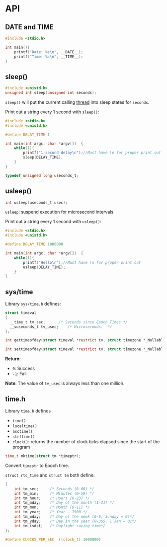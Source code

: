 # API

## __DATE__ and __TIME__

```c
#include <stdio.h> 

int main(){ 
	printf("Date: %s\n", __DATE__);
	printf("Time: %s\n", __TIME__);
}
```

## sleep()

```c
#include <unistd.h> 
unsigned int sleep(unsigned int seconds);
``` 
``sleep()`` will put the current calling [thread](../Thread) into sleep states for ``seconds``.

Print out a string every 1 second with ``sleep()``:

```c
#include <stdio.h>
#include <unistd.h>

#define DELAY_TIME 1

int main(int argc, char *argv[])  {
	while(1){
        printf("1 second delay\n");//Must have \n for proper print out
        sleep(DELAY_TIME);
    }
}
```

```c
typedef unsigned long useconds_t;
```
## usleep()
```c
int usleep(useconds_t usec);
```

``usleep``: suspend execution for microsecond intervals

Print out a string every 1 second with ``usleep()``:

```c
#include <stdio.h>
#include <unistd.h>

#define DELAY_TIME 1000000

int main(int argc, char *argv[])  {
	while(1){
        printf("Hello\n");//Must have \n for proper print out
        usleep(DELAY_TIME);
    }
}
```
## sys/time

Library ``sys/time.h`` defines:

```c
struct timeval
{
  __time_t tv_sec;		/* Seconds since Epoch Times */
  __suseconds_t tv_usec;	/* Microseconds.  */
};
```
```c
int gettimeofday(struct timeval *restrict tv, struct timezone *_Nullable restrict tz);
```

```c
int settimeofday(struct timeval *restrict tv, struct timezone *_Nullable restrict tz);
```
**Return**:
* ``0``: Success
* ``-1``: Fail

**Note**: The value of ``tv_usec`` is always less than one million.
## time.h
Library ``time.h`` defines

* ``time()``
* ``localtime()``
* ``asctime()``
* ``strftime()``
* ``clock()``: returns the number of clock ticks elapsed since the start of the program

```c
time_t mktime(struct tm *timeptr);
```
Convert ``timeptr`` to Epoch time.

``struct rtc_time`` and ``struct tm`` both define:

```c
{ 
    int tm_sec;     /* Seconds (0-60) */
    int tm_min;     /* Minutes (0-59) */
    int tm_hour;    /* Hours (0-23) */
    int tm_mday;    /* Day of the month (1-31) */
    int tm_mon;     /* Month (0-11) */
    int tm_year;    /* Year - 1900 */
    int tm_wday;    /* Day of the week (0-6, Sunday = 0)*/
    int tm_yday;    /* Day in the year (0-365, 1 Jan = 0)*/
    int tm_isdst;   /* Daylight saving time*/
};
```

```c
#define CLOCKS_PER_SEC  ((clock_t) 1000000)
```
